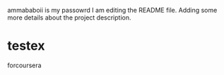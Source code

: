 
ammababoii
is 
my passowrd 
I am editing the README file. Adding some more details about the project description.
# testex
forcoursera
